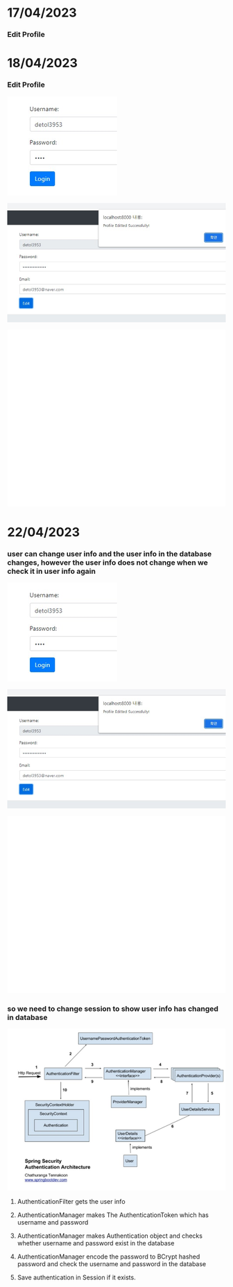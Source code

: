 # 17/04/2023

### Edit Profile

# 18/04/2023

### Edit Profile

![image](./EditProfile.jpg)

![image](./EditProfile2.jpg)

![image](./blank1.jpg)

# 22/04/2023

### user can change user info and the user info in the database changes, however the user info does not change when we check it in user info again

![image](./EditProfile.jpg)

![image](./EditProfile2.jpg)

![image](./blank1.jpg)


### so we need to change session to show user info has changed in database


![image](./SpringSecurity.jpg)


1) AuthenticationFilter gets the user info

2) AuthenticationManager makes The AuthenticationToken which has username and password

3) AuthenticationManager makes Authentication object and checks whether username and password exist in the database

4) AuthenticationManager encode the password to BCrypt hashed password and check the username and password in the database

5) Save authentication in Session if it exists.
